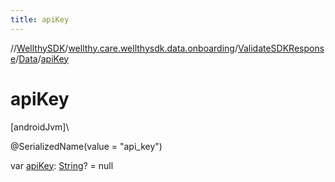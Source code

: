 ```yaml
---
title: apiKey
---
```

//[WellthySDK](../../../../index.html)/[wellthy.care.wellthysdk.data.onboarding](../../index.html)/[ValidateSDKResponse](../index.html)/[Data](index.html)/[apiKey](api-key.html)



# apiKey



[androidJvm]\




@SerializedName(value = "api_key")



var [apiKey](api-key.html): [String](https://kotlinlang.org/api/latest/jvm/stdlib/kotlin/-string/index.html)? = null




